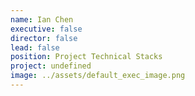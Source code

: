 ```yaml
---
name: Ian Chen
executive: false
director: false
lead: false
position: Project Technical Stacks
project: undefined
image: ../assets/default_exec_image.png
---
```

